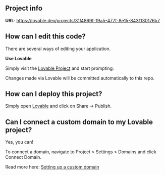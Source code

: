 ## Project info

**URL**: https://lovable.dev/projects/31f4869f-19a5-477f-8e15-8431130176b7

## How can I edit this code?

There are several ways of editing your application.

**Use Lovable**

Simply visit the [Lovable Project](https://lovable.dev/projects/31f4869f-19a5-477f-8e15-8431130176b7) and start prompting.

Changes made via Lovable will be committed automatically to this repo.

## How can I deploy this project?

Simply open [Lovable](https://lovable.dev/projects/31f4869f-19a5-477f-8e15-8431130176b7) and click on Share -> Publish.

## Can I connect a custom domain to my Lovable project?

Yes, you can!

To connect a domain, navigate to Project > Settings > Domains and click Connect Domain.

Read more here: [Setting up a custom domain](https://docs.lovable.dev/tips-tricks/custom-domain#step-by-step-guide)
